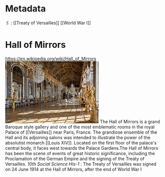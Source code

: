 # Metadata
🖇 : [[Treaty of Versailles]]  [[World War I]]
# Hall of Mirrors
https://en.wikipedia.org/wiki/Hall_of_Mirrors
![](img/Hall.of.Mirrors.png)
The Hall of Mirrors is a grand Baroque style gallery and one of the most emblematic rooms in the royal Palace of [[Versailles]] near Paris, France. The grandiose ensemble of the Hall and its adjoining salons was intended to illustrate the power of the absolutist monarch [[Louis XIV]]. Located on the first floor of the palace's central body, it faces west towards the Palace Gardens.The Hall of Mirrors has been the scene of events of great historic significance, including the Proclamation of the German Empire and the signing of the Treaty of Versailles.
_10th Social Science His-1_ : The Treaty of Versailles was signed on 24 June 1914 at the Hall of Mirrors, after the end of World War I
